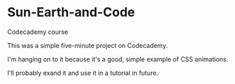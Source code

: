 # Sun-Earth-and-Code
Codecademy course

This was a simple five-minute project on Codecademy.

I'm hanging on to it because it's a good, simple example of CSS animations.

I'll probably exand it and use it in a tutorial in future.
